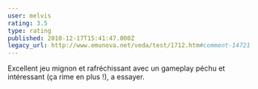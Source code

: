 ```yaml
---
user: melvis
rating: 3.5
type: rating
published: 2010-12-17T15:41:47.000Z
legacy_url: http://www.emunova.net/veda/test/1712.htm#comment-14721
---
```

Excellent jeu mignon et rafréchissant avec un gameplay péchu et intéressant (ça rime en plus !), a essayer.